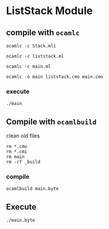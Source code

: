 # ListStack Module

## compile with `ocamlc`
```
ocamlc -c Stack.mli

ocamlc -c liststack.ml

ocamlc -c main.ml

ocamlc -o main liststack.cmo main.cmo
```
### execute
```
./main
```

## Compile with `ocamlbuild`
clean old files
```
rm *.cmo
rm *.cmi
rm main
rm -rf _build
```
### compile
```
ocamlbuild main.byte
```
## Execute
```
./main.byte
```
